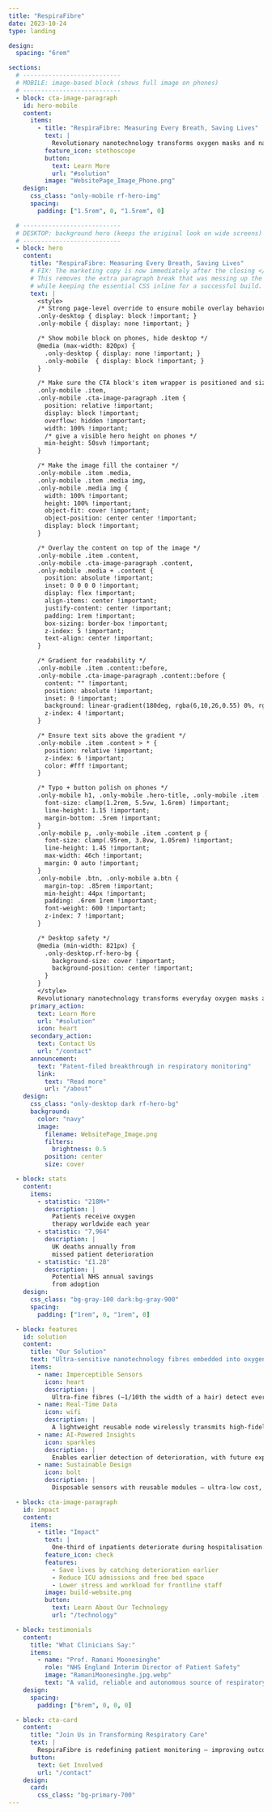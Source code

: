 ```yaml
---
title: "RespiraFibre"
date: 2023-10-24
type: landing

design:
  spacing: "6rem"

sections:
  # ---------------------------
  # MOBILE: image-based block (shows full image on phones)
  # ---------------------------
  - block: cta-image-paragraph
    id: hero-mobile
    content:
      items:
        - title: "RespiraFibre: Measuring Every Breath, Saving Lives"
          text: |
            Revolutionary nanotechnology transforms oxygen masks and nasal cannulae into life-saving sensors — continuous, unobtrusive respiratory monitoring for earlier detection of deterioration.
          feature_icon: stethoscope
          button:
            text: Learn More
            url: "#solution"
          image: "WebsitePage_Image_Phone.png"
    design:
      css_class: "only-mobile rf-hero-img"
      spacing:
        padding: ["1.5rem", 0, "1.5rem", 0]

  # ---------------------------
  # DESKTOP: background hero (keeps the original look on wide screens)
  # ---------------------------
  - block: hero
    content:
      title: "RespiraFibre: Measuring Every Breath, Saving Lives"
      # FIX: The marketing copy is now immediately after the closing </style> tag.
      # This removes the extra paragraph break that was messing up the text layout on desktop,
      # while keeping the essential CSS inline for a successful build.
      text: |
        <style>
        /* Strong page-level override to ensure mobile overlay behavior */
        .only-desktop { display: block !important; }
        .only-mobile { display: none !important; }

        /* Show mobile block on phones, hide desktop */
        @media (max-width: 820px) {
          .only-desktop { display: none !important; }
          .only-mobile  { display: block !important; }
        }

        /* Make sure the CTA block's item wrapper is positioned and sized */
        .only-mobile .item,
        .only-mobile .cta-image-paragraph .item {
          position: relative !important;
          display: block !important;
          overflow: hidden !important;
          width: 100% !important;
          /* give a visible hero height on phones */
          min-height: 50svh !important;
        }

        /* Make the image fill the container */
        .only-mobile .item .media,
        .only-mobile .item .media img,
        .only-mobile .media img {
          width: 100% !important;
          height: 100% !important;
          object-fit: cover !important;
          object-position: center center !important;
          display: block !important;
        }

        /* Overlay the content on top of the image */
        .only-mobile .item .content,
        .only-mobile .cta-image-paragraph .content,
        .only-mobile .media + .content {
          position: absolute !important;
          inset: 0 0 0 0 !important;
          display: flex !important;
          align-items: center !important;
          justify-content: center !important;
          padding: 1rem !important;
          box-sizing: border-box !important;
          z-index: 5 !important;
          text-align: center !important;
        }

        /* Gradient for readability */
        .only-mobile .item .content::before,
        .only-mobile .cta-image-paragraph .content::before {
          content: "" !important;
          position: absolute !important;
          inset: 0 !important;
          background: linear-gradient(180deg, rgba(6,10,26,0.55) 0%, rgba(6,10,26,0.65) 100%) !important;
          z-index: 4 !important;
        }

        /* Ensure text sits above the gradient */
        .only-mobile .item .content > * {
          position: relative !important;
          z-index: 6 !important;
          color: #fff !important;
        }

        /* Typo + button polish on phones */
        .only-mobile h1, .only-mobile .hero-title, .only-mobile .item .content h1 {
          font-size: clamp(1.2rem, 5.5vw, 1.6rem) !important;
          line-height: 1.15 !important;
          margin-bottom: .5rem !important;
        }
        .only-mobile p, .only-mobile .item .content p {
          font-size: clamp(.95rem, 3.8vw, 1.05rem) !important;
          line-height: 1.45 !important;
          max-width: 46ch !important;
          margin: 0 auto !important;
        }
        .only-mobile .btn, .only-mobile a.btn {
          margin-top: .85rem !important;
          min-height: 44px !important;
          padding: .6rem 1rem !important;
          font-weight: 600 !important;
          z-index: 7 !important;
        }

        /* Desktop safety */
        @media (min-width: 821px) {
          .only-desktop.rf-hero-bg {
            background-size: cover !important;
            background-position: center !important;
          }
        }
        </style>
        Revolutionary nanotechnology transforms everyday oxygen masks and nasal cannulae into life-saving sensors — continuous, unobtrusive respiratory monitoring for earlier detection of patient deterioration.
      primary_action:
        text: Learn More
        url: "#solution"
        icon: heart
      secondary_action:
        text: Contact Us
        url: "/contact"
      announcement:
        text: "Patent-filed breakthrough in respiratory monitoring"
        link:
          text: "Read more"
          url: "/about"
    design:
      css_class: "only-desktop dark rf-hero-bg"
      background:
        color: "navy"
        image:
          filename: WebsitePage_Image.png
          filters:
            brightness: 0.5
          position: center
          size: cover

  - block: stats
    content:
      items:
        - statistic: "218M+"
          description: |
            Patients receive oxygen  
            therapy worldwide each year
        - statistic: "7,964"
          description: |
            UK deaths annually from  
            missed patient deterioration
        - statistic: "£1.2B"
          description: |
            Potential NHS annual savings  
            from adoption
    design:
      css_class: "bg-gray-100 dark:bg-gray-900"
      spacing:
        padding: ["1rem", 0, "1rem", 0]

  - block: features
    id: solution
    content:
      title: "Our Solution"
      text: "Ultra-sensitive nanotechnology fibres embedded into oxygen-delivery devices for accurate, continuous respiratory monitoring."
      items:
        - name: Imperceptible Sensors
          icon: heart
          description: |
            Ultra-fine fibres (~1/10th the width of a hair) detect every breath without discomfort or workflow disruption.
        - name: Real-Time Data
          icon: wifi
          description: |
            A lightweight reusable node wirelessly transmits high-fidelity breathing data to secure hospital systems (e.g. EPIC).
        - name: AI-Powered Insights
          icon: sparkles
          description: |
            Enables earlier detection of deterioration, with future expansion to classify cough, speech, and shortness of breath.
        - name: Sustainable Design
          icon: bolt
          description: |
            Disposable sensors with reusable modules — ultra-low cost, zero electronic waste, scalable globally.

  - block: cta-image-paragraph
    id: impact
    content:
      items:
        - title: "Impact"
          text: |
            One-third of inpatients deteriorate during hospitalisation. RespiraFibre enables earlier recognition and intervention, reducing ICU admissions, cardiac arrests, deaths — and helping clinicians deliver safer care.
          feature_icon: check
          features:
            - Save lives by catching deterioration earlier
            - Reduce ICU admissions and free bed space
            - Lower stress and workload for frontline staff
          image: build-website.png
          button:
            text: Learn About Our Technology
            url: "/technology"

  - block: testimonials
    content:
      title: "What Clinicians Say:"
      items:
        - name: "Prof. Ramani Moonesinghe"
          role: "NHS England Interim Director of Patient Safety"
          image: "RamaniMoonesinghe.jpg.webp"
          text: "A valid, reliable and autonomous source of respiratory rate data would be enormously valuable"
    design:
      spacing:
        padding: ["6rem", 0, 0, 0]

  - block: cta-card
    content:
      title: "Join Us in Transforming Respiratory Care"
      text: |
        RespiraFibre is redefining patient monitoring — improving outcomes, supporting clinicians, and enabling a new era of digital health.
      button:
        text: Get Involved
        url: "/contact"
    design:
      card:
        css_class: "bg-primary-700"
---
```

